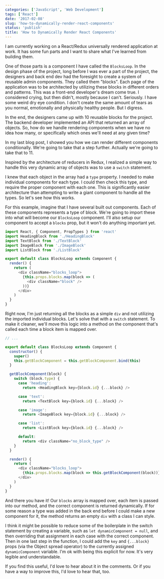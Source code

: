 ```yaml
---
categories: ['JavaScript', 'Web Development']
tags: ['React']
date: '2017-02-08'
slug: 'how-to-dynamically-render-react-components'
status: 'publish'
title: 'How to Dynamically Render React Components'
---
```


I am currently working on a React/Redux universally rendered application at work. It has some fun parts and I want to share what I've learned from building them.

One of those parts is a component I have called the `BlocksLoop`. In the design phase of the project, long before I was ever a part of the project, the designers and back end dev had the foresight to create a system of reusable admin components. They called them "blocks". Each page of the application was to be architected by utilizing these blocks in different orders and patterns. This was a front-end developer's dream come true. I considered crying, but then didn't, mostly because I can't. Seriously. I have some weird dry eye condition. I don't create the same amount of tears as you normal, emotionally and physically healthy people. But I digress.

In the end, the designers came up with 10 reusable blocks for the project. The backend developer implemented an API that returned an array of objects. So, how do we handle rendering components when we have no idea how many, or specifically which ones we'll need at any given time?

In my last blog post, I showed you how we can render different components conditionally. We're going to take that a step further. Actually we're going to take that to 11.

Inspired by the architecture of reducers in Redux, I realized a simple way to handle this very dynamic array of objects was to use a `switch` statement.

I knew that each object in the array had a `type` property. I needed to make individual components for each type. I could then check this type, and require the proper component with each one. This is significantly easier architecture than attempting to write a giant component to handle all the types. So let's see how this works.

For this example, imagine that I have several built out components. Each of these components represents a type of block. We're going to import these into what will become our `BlocksLoop` component. I'll also setup our component to accept a `blocks` prop, but it won't do anything important yet.

```javascript
import React, { Component, PropTypes } from 'react'
import HeadingBlock from './HeadingBlock'
import TextBlock from './TextBlock'
import ImageBlock from './ImageBlock'
import ListBlock from './ListBlock'

export default class BlocksLoop extends Component {
  render() {
    return (
      <div className="blocks_loop">
        {this.props.blocks.map(block => (
          <div className="block" />
        ))}
      </div>
    )
  }
}
```

Right now, I'm just returning all the blocks as a simple `div` and not utilizing the imported individual blocks. Let's solve that with a `switch` statement. To make it cleaner, we'll move this logic into a method on the component that's called each time a block item is mapped over.

```javascript
// ...

export default class BlocksLoop extends Component {
  constructor() {
    super()
    this.getBlockComponent = this.getBlockComponent.bind(this)
  }

  getBlockComponent(block) {
    switch (block.type) {
      case 'heading':
        return <HeadingBlock key={block.id} {...block} />

      case 'text':
        return <TextBlock key={block.id} {...block} />

      case 'image':
        return <ImageBlock key={block.id} {...block} />

      case 'list':
        return <ListBlock key={block.id} {...block} />

      default:
        return <div className="no_block_type" />
    }
  }

  render() {
    return (
      <div className="blocks_loop">
        {this.props.blocks.map(block => this.getBlockComponent(block))}
      </div>
    )
  }
}
```

And there you have it! Our `blocks` array is mapped over, each item is passed into our method, and the correct component is returned dynamically. If for some reason a type was added in the back end before I could make a new component for it, the method returns an empty `div` with a class I can style.

I think it might be possible to reduce some of the boilerplate in the switch statement by creating a variable, such as `let dynamicComponent = null`, and then overriding that assignment in each case with the correct component. Then in one last step in the function, I could add the `key` and `{...block}` props (via the Object spread operator) to the currently assigned `dynamicComponent` variable. I'm ok with being this explicit for now. It's very legible and understandable.

If you find this useful, I'd love to hear about it in the comments. Or if you have a way to improve this, I'd love to hear that, too.
